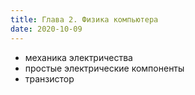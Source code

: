 ```yaml
---
title: Глава 2. Физика компьютера
date: 2020-10-09
---
```


- механика электричества
- простые электрические компоненты
- транзистор